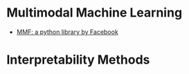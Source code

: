 # Multimodal Machine Learning

 - [MMF: a python library by Facebook](https://github.com/facebookresearch/mmf)

# Interpretability Methods

